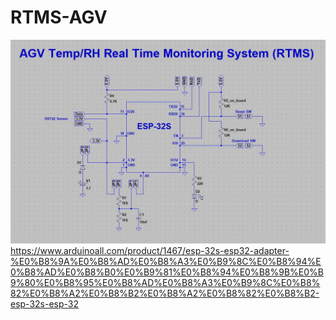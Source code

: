 # RTMS-AGV
![](https://github.com/theerawatramchuen/RTMS-AGV/blob/master/Schemetic.jpg)
https://www.arduinoall.com/product/1467/esp-32s-esp32-adapter-%E0%B8%9A%E0%B8%AD%E0%B8%A3%E0%B9%8C%E0%B8%94%E0%B8%AD%E0%B8%B0%E0%B9%81%E0%B8%94%E0%B8%9B%E0%B9%80%E0%B8%95%E0%B8%AD%E0%B8%A3%E0%B9%8C%E0%B8%82%E0%B8%A2%E0%B8%B2%E0%B8%A2%E0%B8%82%E0%B8%B2-esp-32s-esp-32
